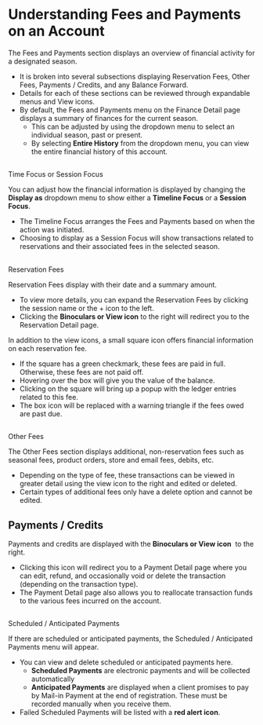 # Understanding Fees and Payments on an Account
The Fees and Payments section displays an overview of financial activity for a designated season. 


* It is broken into several subsections displaying Reservation Fees, Other Fees, Payments / Credits, and any Balance Forward.
* Details for each of these sections can be reviewed through expandable menus and View icons.
* By default, the Fees and Payments menu on the Finance Detail page displays a summary of finances for the current season.
	+ This can be adjusted by using the dropdown menu to select an individual season, past or present.
	+ By selecting **Entire History** from the dropdown menu, you can view the entire financial history of this account.


## 
Time Focus or Session Focus


You can adjust how the financial information is displayed by changing the **Display as** dropdown menu to show either a **Timeline Focus** or a **Session Focus**.


* The Timeline Focus arranges the Fees and Payments based on when the action was initiated.
* Choosing to display as a Session Focus will show transactions related to reservations and their associated fees in the selected season.


## 
Reservation Fees


Reservation Fees display with their date and a summary amount. 


* To view more details, you can expand the Reservation Fees by clicking the session name or the + icon to the left.
* Clicking the **Binoculars or View icon** to the right will redirect you to the Reservation Detail page.


  
In addition to the view icons, a small square icon offers financial information on each reservation fee.


* If the square has a green checkmark, these fees are paid in full. Otherwise, these fees are not paid off.
* Hovering over the box will give you the value of the balance.
* Clicking on the square will bring up a popup with the ledger entries related to this fee.
* The box icon will be replaced with a warning triangle if the fees owed are past due.


## 
Other Fees


The Other Fees section displays additional, non-reservation fees such as seasonal fees, product orders, store and email fees, debits, etc.


* Depending on the type of fee, these transactions can be viewed in greater detail using the view icon to the right and edited or deleted.
* Certain types of additional fees only have a delete option and cannot be edited.


## Payments / Credits


Payments and credits are displayed with the **Binoculars or View icon**  to the right.


* Clicking this icon will redirect you to a Payment Detail page where you can edit, refund, and occasionally void or delete the transaction (depending on the transaction type).
* The Payment Detail page also allows you to reallocate transaction funds to the various fees incurred on the account.


## 
Scheduled / Anticipated Payments


If there are scheduled or anticipated payments, the Scheduled / Anticipated Payments menu will appear. 


* You can view and delete scheduled or anticipated payments here.
	+ **Scheduled Payments** are electronic payments and will be collected automatically
	+ **Anticipated Payments** are displayed when a client promises to pay by Mail-in Payment at the end of registration. These must be recorded manually when you receive them.
* Failed Scheduled Payments will be listed with a **red alert icon**.


  
  


